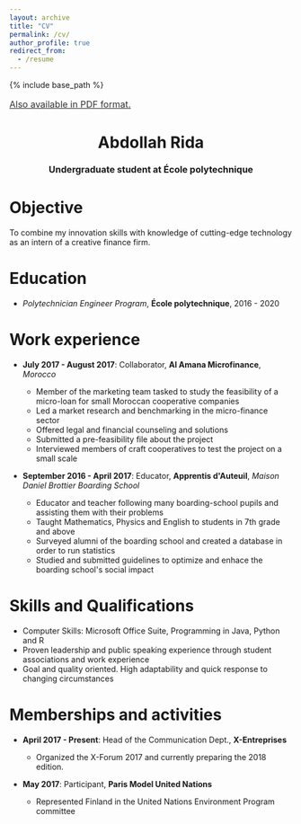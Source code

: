 ```yaml
---
layout: archive
title: "CV"
permalink: /cv/
author_profile: true
redirect_from:
  - /resume
---
```


{% include base_path %}

<a style="line-height: 1.5;" href="http://AbdollahRida.github.io/CV - Abdollah RIDA 1.pdf"><span style="color: #333333;"><span style="font-size: medium;">Also available in PDF format.</span></span></a>
<h1 class="western" align="center"><b>Abdollah Rida</b></h1>
<p style="line-height: 1.5;" align="center"><span style="font-size: medium;"><b>Undergraduate student at École polytechnique</b> </span></p>

Objective
======
To combine my innovation skills with knowledge of cutting-edge technology as an intern of a creative finance firm.

Education
======
* *Polytechnician Engineer Program*, **École polytechnique**, 2016 - 2020

Work experience
======
* __July 2017 - August 2017__: Collaborator, **Al Amana Microfinance**, *Morocco*
  * Member of the marketing team tasked to study the feasibility of a micro-loan for small Moroccan cooperative companies
  * Led a market research and benchmarking in the micro-finance sector
  * Offered legal and financial counseling and solutions
  * Submitted a pre-feasibility file about the project
  * Interviewed members of craft cooperatives to test the project on a small scale

* __September 2016 - April 2017__: Educator, **Apprentis d'Auteuil**, *Maison Daniel Brottier Boarding School*
  * Educator and teacher following many boarding-school pupils and assisting them with their problems
  * Taught Mathematics, Physics and English to students in 7th grade and above
  * Surveyed alumni of the boarding school and created a database in order to run statistics
  * Studied and submitted guidelines to optimize and enhace the boarding school's social impact
  
Skills and Qualifications
======
* Computer Skills: Microsoft Office Suite, Programming in Java, Python and R
* Proven leadership and public speaking experience through student associations and work experience
* Goal and quality oriented. High adaptability and quick response to changing circumstances

Memberships and activities
======
* __April 2017 - Present__: Head of the Communication Dept., **X-Entreprises**
  * Organized the X-Forum 2017 and currently preparing the 2018 edition.

* __May 2017__: Participant, **Paris Model United Nations**
  * Represented Finland in the United Nations Environment Program committee
  
